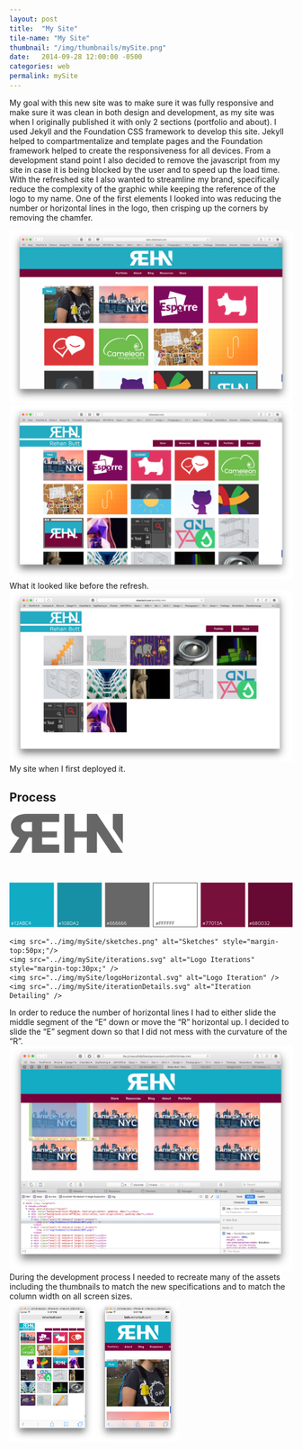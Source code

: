 ```yaml
---
layout: post
title:  "My Site"
tile-name: "My Site"
thumbnail: "/img/thumbnails/mySite.png"
date:   2014-09-28 12:00:00 -0500
categories: web
permalink: mySite
---
```


My goal with this new site was to make sure it was fully responsive and make sure it was clean in both design and development, as my site was when I originally published it with only 2 sections (portfolio and about). I used Jekyll and the Foundation CSS framework to develop this site. Jekyll helped to compartmentalize and template pages and the Foundation framework helped to create the responsiveness for all devices. From a development stand point I also decided to remove the javascript from my site in case it is being blocked by the user and to speed up the load time. With the refreshed site I also wanted to streamline my brand, specifically reduce the complexity of the graphic while keeping the reference of the logo to my name. One of the first elements I looked into was reducing the number or horizontal lines in the logo, then crisping up the corners by removing the chamfer.
<div class="image-container">
    <img src="../img/mySite/newSite.png" alt="Site Design" />
    <img src="../img/mySite/currentOldSite.png" alt="Current Old Site Design" />
</div>
What it looked like before the refresh.
<div class="image-container">
    <img src="../img/mySite/originalOldSite.png" alt="Original Old Site Design" />
</div>
My site when I first deployed it.

## Process

<div class="image-container">
    <img src="../img/mySite/siteLogo.svg" alt="Rehan Logo" class="image-center" style="width:40%; margin-bottom:50px;" />
    <img src="../img/mySite/siteColor.png" alt="Color Scheme" />
    
    <img src="../img/mySite/sketches.png" alt="Sketches" style="margin-top:50px;"/>
    <img src="../img/mySite/iterations.svg" alt="Logo Iterations" style="margin-top:30px;" />
    <img src="../img/mySite/logoHorizontal.svg" alt="Logo Iteration" />
    <img src="../img/mySite/iterationDetails.svg" alt="Iteration Detailing" />
</div>
In order to reduce the number of horizontal lines I had to either slide the middle segment of the “E” down or move the “R” horizontal up. I decided to slide the “E” segment down so that I did not mess with the curvature of the “R”.
<div class="image-container">
    <img src="../img/mySite/newThumbnails.png" alt="Development" />
</div>
During the development process I needed to recreate many of the assets including the thumbnails to match the new specifications and to match the column width on all screen sizes.
<div class="image-container">
    <img src="../img/mySite/mobile.png" alt="Mobile Site" style="width:60%;" class="image-center"/>
</div>
